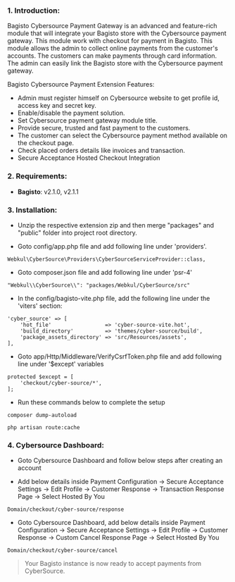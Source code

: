 ### 1. Introduction:

Bagisto Cybersource Payment Gateway is an advanced and feature-rich module that will integrate your Bagisto store with the Cybersource payment gateway. This module work with checkout for payment in Bagisto. This module allows the admin to collect online payments from the customer's accounts. The customers can make payments through card information. The admin can easily link the Bagisto store with the Cybersource payment gateway.


Bagisto Cybersource Payment Extension Features:

* Admin must register himself on Cybersource website to get profile id, access key and secret key.
* Enable/disable the payment solution.
* Set Cybersource payment gateway module title.
* Provide secure, trusted and fast payment to the customers.
* The customer can select the Cybersource payment method available on the checkout page.
* Check placed orders details like invoices and transaction.
* Secure Acceptance Hosted Checkout Integration


### 2. Requirements:

* **Bagisto**: v2.1.0, v2.1.1

### 3. Installation:

* Unzip the respective extension zip and then merge "packages" and "public" folder into project root directory.

* Goto config/app.php file and add following line under 'providers'.

~~~
Webkul\CyberSource\Providers\CyberSourceServiceProvider::class,
~~~

* Goto composer.json file and add following line under 'psr-4'

~~~
"Webkul\\CyberSource\\": "packages/Webkul/CyberSource/src"
~~~

* In the config/bagisto-vite.php file, add the following line under the 'viters' section:

~~~
'cyber_source' => [
    'hot_file'                 => 'cyber-source-vite.hot',
    'build_directory'          => 'themes/cyber-source/build',
    'package_assets_directory' => 'src/Resources/assets',
],
~~~

* Goto app/Http/Middleware/VerifyCsrfToken.php file and add following line under '$except' variables

~~~
protected $except = [
    'checkout/cyber-source/*',
];
~~~

* Run these commands below to complete the setup

~~~
composer dump-autoload
~~~

~~~
php artisan route:cache
~~~

### 4. Cybersource Dashboard:

* Goto Cybersource Dashboard and follow below steps after creating an account 

* Add below details inside Payment Configuration -> Secure Acceptance Settings -> Edit Profile -> Customer Response -> Transaction Response Page -> Select Hosted By You

~~~
Domain/checkout/cyber-source/response
~~~

* Goto Cybersource Dashboard, add below details inside Payment Configuration -> Secure Acceptance Settings -> Edit Profile -> Customer Response -> Custom Cancel Response Page -> Select Hosted By You

~~~
Domain/checkout/cyber-source/cancel
~~~

> Your Bagisto instance is now ready to accept payments from CyberSource.